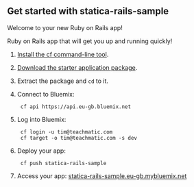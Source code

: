 Get started with statica-rails-sample
-----------------------------------
Welcome to your new Ruby on Rails app!

Ruby on Rails app that will get you up and running quickly!

1. [Install the cf command-line tool](https://www.eu-gb.bluemix.net/docs/#starters/BuildingWeb.html#install_cf).
2. [Download the starter application package](https://console.eu-gb.bluemix.net:443/rest/../rest/apps/514fd939-5a28-4141-8cfb-ba76ce6c5681/starter-download).
3. Extract the package and `cd` to it.
4. Connect to Bluemix:

		cf api https://api.eu-gb.bluemix.net

5. Log into Bluemix:

		cf login -u tim@teachmatic.com
		cf target -o tim@teachmatic.com -s dev
		
6. Deploy your app:

		cf push statica-rails-sample

7. Access your app: [statica-rails-sample.eu-gb.mybluemix.net](//statica-rails-sample.eu-gb.mybluemix.net)
